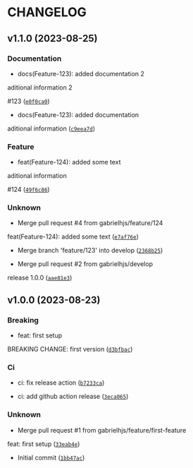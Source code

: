 # CHANGELOG



## v1.1.0 (2023-08-25)

### Documentation

* docs(Feature-123): added documentation 2

aditional information 2

#123 ([`e0f0ca0`](https://github.com/gabrielhjs/python-template/commit/e0f0ca03b1e8a8643ef1bf7a15291e04a402a5a4))

* docs(Feature-123): added documentation

aditional information ([`c9eea7d`](https://github.com/gabrielhjs/python-template/commit/c9eea7d8f865bd374f19a31f995a1e472e51badc))

### Feature

* feat(Feature-124): added some text

aditional information

#124 ([`49f6c86`](https://github.com/gabrielhjs/python-template/commit/49f6c860c84e052a254f3d824b52eb5188c1668c))

### Unknown

* Merge pull request #4 from gabrielhjs/feature/124

feat(Feature-124): added some text ([`e7af76e`](https://github.com/gabrielhjs/python-template/commit/e7af76ee1ea31bf4330e5e5e7a261faf53995046))

* Merge branch &#39;feature/123&#39; into develop ([`2368b25`](https://github.com/gabrielhjs/python-template/commit/2368b25b6b08eea3abc403931faebdda18309300))

* Merge pull request #2 from gabrielhjs/develop

release 1.0.0 ([`aae81e3`](https://github.com/gabrielhjs/python-template/commit/aae81e336419c631a30106398d0cf41d12ec4a76))


## v1.0.0 (2023-08-23)

### Breaking

* feat: first setup

BREAKING CHANGE: first version ([`d3bfbac`](https://github.com/gabrielhjs/python-template/commit/d3bfbacb7a283087a3fde2f1b78906cc6ed01dc0))

### Ci

* ci: fix release action ([`b7233ca`](https://github.com/gabrielhjs/python-template/commit/b7233cadafa342f71e0b2ebdddf4b9aecc103637))

* ci: add github action release ([`3eca065`](https://github.com/gabrielhjs/python-template/commit/3eca065925fd02402c2d9e9bebabd0da7e00e498))

### Unknown

* Merge pull request #1 from gabrielhjs/feature/first-feature

feat: first setup ([`33eab4e`](https://github.com/gabrielhjs/python-template/commit/33eab4e8c17e3a7aba413131e4ac3f094c5651e2))

* Initial commit ([`1bb47ac`](https://github.com/gabrielhjs/python-template/commit/1bb47acd57735023abcbcc3837caf8906d71a18c))
